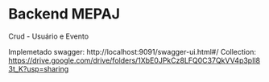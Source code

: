 # Backend MEPAJ 

Crud - Usuário e Evento

Implemetado swagger: http://localhost:9091/swagger-ui.html#/
Collection: https://drive.google.com/drive/folders/1XbE0JPkCz8LFQ0C37QkVV4p3pIl83t_K?usp=sharing
